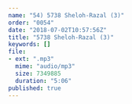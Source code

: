 ```yaml
---
name: "54) 5738 Sheloh-Razal (3)"
order: "0054"
date: "2018-07-02T10:57:56Z"
title: "5738 Sheloh-Razal (3)"
keywords: []
file:
- ext: ".mp3"
  mime: "audio/mp3"
  size: 7349885
  duration: "5:06"
published: true
---
```

